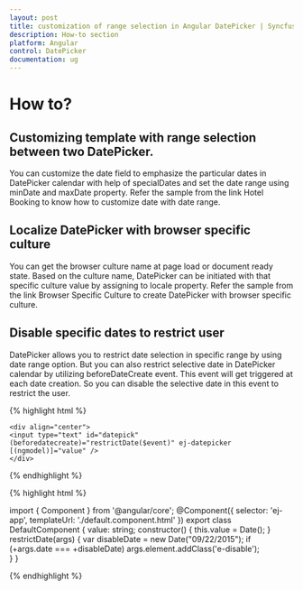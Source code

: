 ```yaml
---
layout: post
title: customization of range selection in Angular DatePicker | Syncfusion
description: How-to section
platform: Angular
control: DatePicker
documentation: ug
---
```

# How to?

## Customizing template with range selection between two DatePicker. 

You can customize the date field to emphasize the particular dates in DatePicker calendar with help of specialDates and set the date range using minDate and maxDate property. Refer the sample from the link Hotel Booking to know how to customize date with date range.

## Localize DatePicker with browser specific culture

You can get the browser culture name at page load or document ready state. Based on the culture name, DatePicker can be initiated with that specific culture value by assigning to locale property. Refer the sample from the link Browser Specific Culture to create DatePicker with browser specific culture.

## Disable specific dates to restrict user

DatePicker allows you to restrict date selection in specific range by using date range option. But you can also restrict selective date in DatePicker calendar by utilizing beforeDateCreate event. This event will get triggered at each date creation. So you can disable the selective date in this event to restrict the user.

{% highlight html %}

    <div align="center">
    <input type="text" id="datepick" (beforedatecreate)="restrictDate($event)" ej-datepicker [(ngmodel)]="value" />
    </div>

{% endhighlight %}

{% highlight html %}

import { Component } from '@angular/core';
@Component({
  selector: 'ej-app',
  templateUrl: './default.component.html'
})
export class DefaultComponent {
  value: string;
  constructor() {
    this.value = Date();
  }
  restrictDate(args) {
      var disableDate = new Date("09/22/2015");
      if (+args.date === +disableDate)
          args.element.addClass('e-disable');   
    }
}

{% endhighlight %}

